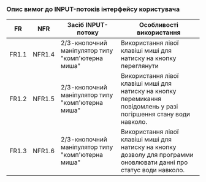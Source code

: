 ### Опис вимог до INPUT-потоків інтерфейсу користувача
| FR    | NFR   | Засіб INPUT-потоку                                | Особливості використання                                                                      |
|-------|-------|--------------------------------------------------|-----------------------------------------------------------------------------------------------|
| FR1.1 | NFR1.4| 2/3-кнопочний маніпулятор типу "комп'ютерна миша" | Використання лівої клавіші миші для натиску на кнопку переглянути                    |
| FR1.2 | NFR1.5| 2/3-кнопочний маніпулятор типу "комп'ютерна миша" | Використання лівої клавіші миші для натиску на кнопку перемикання повідомлень у разі погіршення стану води навколо. |
| FR1.3 | NFR1.6| 2/3-кнопочний маніпулятор типу "комп'ютерна миша" | Використання лівої клавіші миші для натиску на кнопку дозволу для программи оновлювати данні про статус води навколо. |
